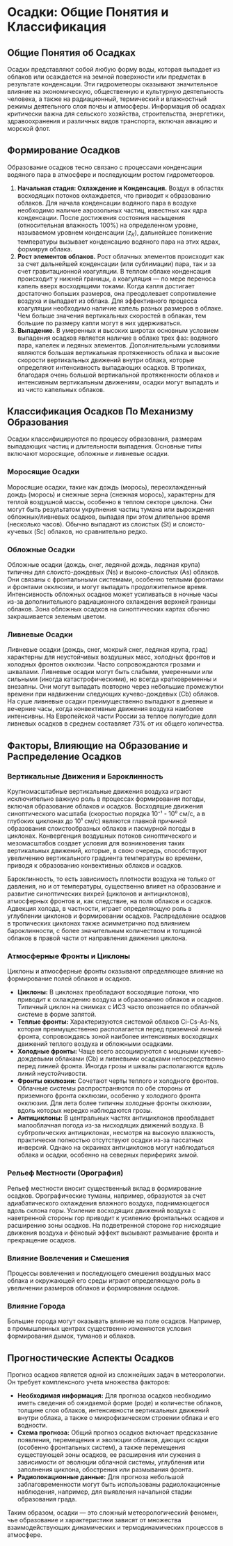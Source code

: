 # Осадки: Общие Понятия и Классификация

## Общие Понятия об Осадках

Осадки представляют собой любую форму воды, которая выпадает из облаков или осаждается на земной поверхности или предметах в результате конденсации. Эти гидрометеоры оказывают значительное влияние на экономическую, общественную и культурную деятельность человека, а также на радиационный, термический и влажностный режимы деятельного слоя почвы и атмосферы. Информация об осадках критически важна для сельского хозяйства, строительства, энергетики, здравоохранения и различных видов транспорта, включая авиацию и морской флот.

## Формирование Осадков

Образование осадков тесно связано с процессами конденсации водяного пара в атмосфере и последующим ростом гидрометеоров.

1. **Начальная стадия: Охлаждение и Конденсация.** Воздух в областях восходящих потоков охлаждается, что приводит к образованию облаков. Для начала конденсации водяного пара в воздухе необходимо наличие аэрозольных частиц, известных как ядра конденсации. После достижения состояния насыщения (относительная влажность 100%) на определенном уровне, называемом уровнем конденсации ($z_K$), дальнейшее понижение температуры вызывает конденсацию водяного пара на этих ядрах, формируя облака.
2. **Рост элементов облаков.** Рост облачных элементов происходит как за счет дальнейшей конденсации (или сублимации) пара, так и за счет гравитационной коагуляции. В теплом облаке конденсация происходит у нижней границы, а коагуляция — по мере переноса капель вверх восходящими токами. Когда капля достигает достаточно больших размеров, она преодолевает сопротивление воздуха и выпадает из облака. Для эффективного процесса коагуляции необходимо наличие капель разных размеров в облаке. Чем больше значения вертикальных скоростей в облаках, тем большие по размеру капли могут в них удерживаться.
3. **Выпадение.** В умеренных и высоких широтах основным условием выпадения осадков является наличие в облаке трех фаз: водяного пара, капелек и ледяных элементов. Дополнительными условиями являются большая вертикальная протяженность облака и высокие скорости вертикальных движений внутри облака, которые определяют интенсивность выпадающих осадков. В тропиках, благодаря очень большой вертикальной протяженности облаков и интенсивным вертикальным движениям, осадки могут выпадать и из чисто капельных облаков.

## Классификация Осадков По Механизму Образования

Осадки классифицируются по процессу образования, размерам выпадающих частиц и длительности выпадения. Основные типы включают моросящие, обложные и ливневые осадки.

### Моросящие Осадки

Моросящие осадки, такие как дождь (морось), переохлажденный дождь (морось) и снежные зерна (снежная морось), характерны для теплой воздушной массы, особенно в теплом секторе циклона. Они могут быть результатом укрупнения частиц тумана или вырождения обложных/ливневых осадков, выпадая при этом длительное время (несколько часов). Обычно выпадают из слоистых (St) и слоисто-кучевых (Sc) облаков, но сравнительно редко.

### Обложные Осадки

Обложные осадки (дождь, снег, ледяной дождь, ледяная крупа) типичны для слоисто-дождевых (Ns) и высоко-слоистых (As) облаков. Они связаны с фронтальными системами, особенно теплыми фронтами и фронтами окклюзии, и могут выпадать продолжительное время. Интенсивность обложных осадков может усиливаться в ночные часы из-за дополнительного радиационного охлаждения верхней границы облаков. Зона обложных осадков на синоптических картах обычно закрашивается зеленым цветом.

### Ливневые Осадки

Ливневые осадки (дождь, снег, мокрый снег, ледяная крупа, град) характерны для неустойчивых воздушных масс, холодных фронтов и холодных фронтов окклюзии. Часто сопровождаются грозами и шквалами. Ливневые осадки могут быть слабыми, умеренными или сильными (иногда катастрофическими), но всегда кратковременны и внезапны. Они могут выпадать повторно через небольшие промежутки времени при надвижении следующих кучево-дождевых (Cb) облаков. На суше ливневые осадки преимущественно выпадают в дневные и вечерние часы, когда конвективные движения воздуха наиболее интенсивны. На Европейской части России за теплое полугодие доля ливневых осадков в среднем составляет 73% от их общего количества.

## Факторы, Влияющие на Образование и Распределение Осадков

### Вертикальные Движения и Бароклинность

Крупномасштабные вертикальные движения воздуха играют исключительно важную роль в процессах формирования погоды, включая образование облаков и осадков. Восходящие движения синоптического масштаба (скоростью порядка 10⁻¹ - 10⁰ см/с, а в глубоких циклонах до 10¹ см/с) являются главной причиной образования слоистообразных облаков и пасмурной погоды в циклонах. Конвергенция воздушных потоков синоптического и мезомасштабов создает условия для возникновения таких вертикальных движений, которые, в свою очередь, способствуют увеличению вертикального градиента температуры во времени, приводя к образованию конвективных облаков и осадков.

Бароклинность, то есть зависимость плотности воздуха не только от давления, но и от температуры, существенно влияет на образование и развитие синоптических вихрей (циклонов и антициклонов), атмосферных фронтов и, как следствие, на поля облаков и осадков. Адвекция холода, в частности, играет определяющую роль в углублении циклонов и формировании осадков. Распределение осадков в тропических циклонах также асимметрично под влиянием бароклинности, с более значительным количеством и толщиной облаков в правой части от направления движения циклона.

### Атмосферные Фронты и Циклоны

Циклоны и атмосферные фронты оказывают определяющее влияние на формирование полей облаков и осадков.

* **Циклоны:** В циклонах преобладают восходящие потоки, что приводит к охлаждению воздуха и образованию облаков и осадков. Типичный циклон на снимках с ИСЗ часто опознается по облачной системе в форме запятой.
* **Теплые фронты:** Характеризуются системой облаков Ci-Cs-As-Ns, которая преимущественно располагается перед приземной линией фронта, сопровождаясь зоной наиболее интенсивных восходящих движений теплого воздуха и обложными осадками.
* **Холодные фронты:** Чаще всего ассоциируются с мощными кучево-дождевыми облаками (Cb) и ливневыми осадками непосредственно перед линией фронта. Иногда грозы и шквалы располагаются вдоль линий неустойчивости.
* **Фронты окклюзии:** Сочетают черты теплого и холодного фронтов. Облачные системы распространяются по обе стороны от приземного фронта окклюзии, особенно у холодного фронта окклюзии. Для лета более типичны холодные фронты окклюзии, вдоль которых нередко наблюдаются грозы.
* **Антициклоны:** В центральных частях антициклонов преобладает малооблачная погода из-за нисходящих движений воздуха. В субтропических антициклонах, несмотря на высокую влажность, практически полностью отсутствуют осадки из-за пассатных инверсий. Однако на окраинах антициклонов могут наблюдаться облака и осадки, особенно на северных перифериях зимой.

### Рельеф Местности (Орография)

Рельеф местности вносит существенный вклад в формирование осадков. Орографические туманы, например, образуются за счет адиабатического охлаждения влажного воздуха, поднимающегося вдоль склона горы. Усиление восходящих движений воздуха с наветренной стороны гор приводит к усилению фронтальных осадков и расширению зоны осадков. На подветренной стороне гор нисходящие движения воздуха и фёновый эффект вызывают размывание фронта и прекращение осадков.

### Влияние Вовлечения и Смешения

Процессы вовлечения и последующего смешения воздушных масс облака и окружающей его среды играют определяющую роль в увеличении размеров облаков и формировании осадков.

### Влияние Города

Большие города могут оказывать влияние на поле осадков. Например, в промышленных центрах существенно изменяются условия формирования дымок, туманов и облаков.

## Прогностические Аспекты Осадков

Прогноз осадков является одной из сложнейших задач в метеорологии. Он требует комплексного учета множества факторов:

* **Необходимая информация:** Для прогноза осадков необходимо иметь сведения об ожидаемой форме (роде) и количестве облаков, толщине слоя облаков, интенсивности вертикальных движений внутри облака, а также о микрофизическом строении облака и его водности.
* **Схема прогноза:** Общий прогноз осадков включает предсказание появления, перемещения и эволюции облаков, дающих осадки (особенно фронтальных систем), а также перемещения существующей зоны осадков, ее расширения или сужения в зависимости от эволюции облачной системы, углубления или заполнения циклона, обострения или размывания фронта.
* **Радиолокационные данные:** Для прогноза небольшой заблаговременности могут быть использованы радиолокационные наблюдения, например, для выявления начальной стадии образования града.

Таким образом, осадки — это сложный метеорологический феномен, чье образование и характеристики зависят от множества взаимодействующих динамических и термодинамических процессов в атмосфере.
